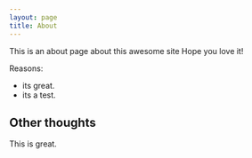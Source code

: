 ```yaml
---
layout: page
title: About
---
```


This is an about page about this awesome site
Hope you love it!

Reasons:
- its great.
- its a test.

## Other thoughts

This is great.
